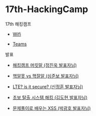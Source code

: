 # 17th-HackingCamp
17th 해킹캠프

- <a href="wifi.md">Wifi</a>

- <a href="teams.md">Teams</a>

발표

- <a href="1.md">해킹캠프 머릿말 (정진욱 발표자님)</a>

- <a href="2.md">핵알못 vs 핵잘알 (심준보 발표자님)</a>

- <a href="3.md">LTE? is it secure? (신정훈 발표자님)</a>

- <a href="4.md">초보 탈출 시스템 해킹 (김도현 발표자님)</a>

- <a href="5.md">문제풀이로 배우는 XSS (박광호 발표자님)</a>

